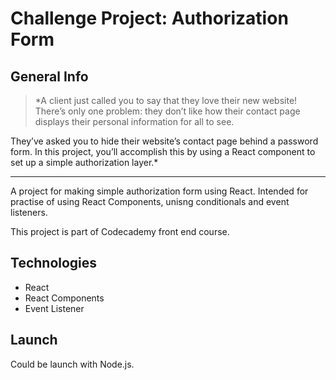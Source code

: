 # Challenge Project: Authorization Form

## General Info

>*A client just called you to say that they love their new website! There’s only one problem: they don’t like how their contact page displays their personal information for all to see.

They’ve asked you to hide their website’s contact page behind a password form. In this project, you’ll accomplish this by using a React component to set up a simple authorization layer.*

----

A project for making simple authorization form using React. Intended for practise of using React Components, unisng conditionals and event listeners.


This project is part of Codecademy front end course.

## Technologies
- React
- React Components
- Event Listener

## Launch
Could be launch with Node.js.